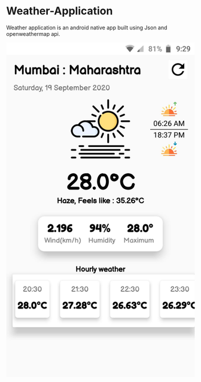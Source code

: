 # Weather-Application
Weather application is an android native app built using Json and openweathermap api.

![image](https://github.com/rajanvishwa10/Weather-Application/blob/master/Screenshot_20200919-212903.jpg)
